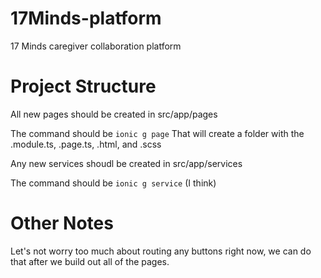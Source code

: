 # 17Minds-platform
17 Minds caregiver collaboration platform

# Project Structure

All new pages should be created in src/app/pages 

The command should be `ionic g page` That will create a folder with the .module.ts, .page.ts, .html, and .scss

Any new services shoudl be created in src/app/services

The command should be `ionic g service` (I think) 

# Other Notes

Let's not worry too much about routing any buttons right now, we can do that after we build out all of the pages. 
